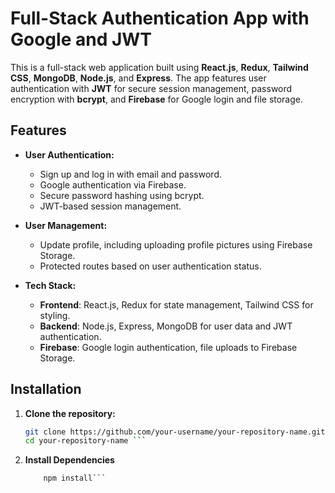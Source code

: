 # Full-Stack Authentication App with Google and JWT

This is a full-stack web application built using **React.js**, **Redux**, **Tailwind CSS**, **MongoDB**, **Node.js**, and **Express**. The app features user authentication with **JWT** for secure session management, password encryption with **bcrypt**, and **Firebase** for Google login and file storage.

## Features

- **User Authentication:**
  - Sign up and log in with email and password.
  - Google authentication via Firebase.
  - Secure password hashing using bcrypt.
  - JWT-based session management.

- **User Management:**
  - Update profile, including uploading profile pictures using Firebase Storage.
  - Protected routes based on user authentication status.

- **Tech Stack:**
  - **Frontend**: React.js, Redux for state management, Tailwind CSS for styling.
  - **Backend**: Node.js, Express, MongoDB for user data and JWT authentication.
  - **Firebase**: Google login authentication, file uploads to Firebase Storage.

## Installation

1. **Clone the repository:**

   ```bash
   git clone https://github.com/your-username/your-repository-name.git
   cd your-repository-name ```
2. **Install Dependencies**
   ``` cd client
       npm install```
       
